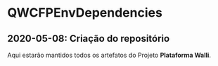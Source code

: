 # QWCFPEnvDependencies
## 2020-05-08: Criação do repositório
Aqui estarão mantidos todos os artefatos do Projeto **Plataforma Walli**.